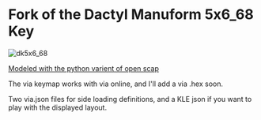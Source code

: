 #  Fork of the Dactyl Manuform 5x6_68 Key

![dk5x6_68](https://github.com/Greenfelder/qmk_firmware/assets/45437825/f19a5443-dd8c-4341-86a3-e848d947182d)

[Modeled with the python varient of open scap](https://github.com/Greenfelder/dactyl-keyboard)

The via keymap works with via online, and I'll add a via .hex soon.

Two via.json files for side loading definitions, and a KLE json if you want to play with the displayed layout.
